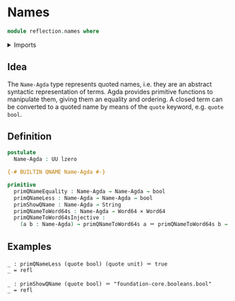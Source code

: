 # Names

```agda
module reflection.names where
```

<details><summary>Imports</summary>

```agda
open import foundation.unit-type
open import foundation.universe-levels

open import foundation-core.booleans
open import foundation-core.cartesian-product-types
open import foundation-core.identity-types

open import primitives.machine-integers
open import primitives.strings
```

</details>

## Idea

The `Name-Agda` type represents quoted names, i.e. they are an abstract
syntactic representation of terms. Agda provides primitive functions to
manipulate them, giving them an equality and ordering. A closed term can be
converted to a quoted name by means of the `quote` keyword, e.g. `quote bool`.

## Definition

```agda
postulate
  Name-Agda : UU lzero

{-# BUILTIN QNAME Name-Agda #-}

primitive
  primQNameEquality : Name-Agda → Name-Agda → bool
  primQNameLess : Name-Agda → Name-Agda → bool
  primShowQName : Name-Agda → String
  primQNameToWord64s : Name-Agda → Word64 × Word64
  primQNameToWord64sInjective :
    (a b : Name-Agda) → primQNameToWord64s a ＝ primQNameToWord64s b → a ＝ b
```

## Examples

```text
_ : primQNameLess (quote bool) (quote unit) ＝ true
_ = refl

_ : primShowQName (quote bool) ＝ "foundation-core.booleans.bool"
_ = refl
```
